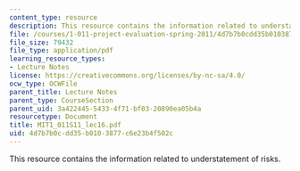 ```yaml
---
content_type: resource
description: This resource contains the information related to understatement of risks.
file: /courses/1-011-project-evaluation-spring-2011/4d7b7b0cdd35b0103877c6e23b4f502c_MIT1_011S11_lec16.pdf
file_size: 79432
file_type: application/pdf
learning_resource_types:
- Lecture Notes
license: https://creativecommons.org/licenses/by-nc-sa/4.0/
ocw_type: OCWFile
parent_title: Lecture Notes
parent_type: CourseSection
parent_uid: 3a422445-5433-4f71-bf03-20890ea05b4a
resourcetype: Document
title: MIT1_011S11_lec16.pdf
uid: 4d7b7b0c-dd35-b010-3877-c6e23b4f502c
---
```

This resource contains the information related to understatement of risks.